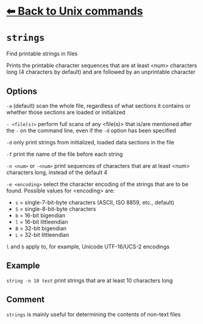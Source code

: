 # [⬅ Back	to Unix commands](unix.md)
# `strings`
Find printable strings in files

Prints the printable character sequences that are at least &lt;num&gt; characters long (4 characters by default) and are followed by an unprintable character

## Options
`-a` (default) scan the whole file, regardless of what sections it contains or whether those sections are loaded or initialized

`- <file(s)>` perform full scans of any &lt;file(s)&gt; that is/are mentioned after the `-` on the command line, even if the `-d` option has been specified

`-d` only print strings from initialized, loaded data sections in the file

`-f` print the name of the file before each string

`-n <num>` or `-<num>` print sequences of characters that are at least &lt;num&gt; characters long, instead of the default 4

`-e <encoding>` select the character encoding of the strings that are to be found. Possible values for &lt;encoding&gt; are:
- `s` = single-7-bit-byte characters (ASCII, ISO 8859, etc., default)
- `S` = single-8-bit-byte characters
- `b` = 16-bit bigendian
- `l` = 16-bit littleendian
- `B` = 32-bit bigendian
- `L` = 32-bit littleendian

`l` and `b` apply to, for example, Unicode UTF-16/UCS-2 encodings

## Example
`string -n 10 test`
print strings that are at least 10 characters long

## Comment
`strings` is mainly useful for determining the contents of non-text files
